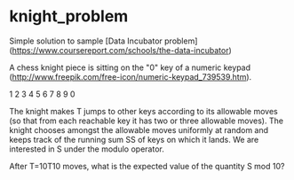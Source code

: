 # knight_problem
Simple solution to sample [Data Incubator problem] (https://www.coursereport.com/schools/the-data-incubator)


A chess knight piece is sitting on the "0" key of  a numeric keypad (http://www.freepik.com/free-icon/numeric-keypad_739539.htm).

1	2	3
4	5	6
7	8	9
 	0	 
 

 


The knight makes T jumps to other keys according to its allowable moves (so that from each reachable key it has two or three allowable moves). The knight chooses amongst the allowable moves uniformly at random and keeps track of the running sum SS of keys on which it lands. We are interested in S under the modulo operator.

After T=10T10 moves, what is the expected value of the quantity S mod 10?
